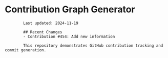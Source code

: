 # Contribution Graph Generator
            
            Last updated: 2024-11-19
            
            ## Recent Changes
            - Contribution #454: Add new information
            
            This repository demonstrates GitHub contribution tracking and commit generation.
        